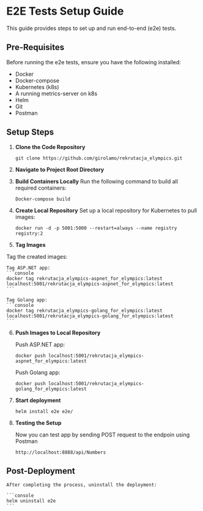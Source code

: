# E2E Tests Setup Guide

This guide provides steps to set up and run end-to-end (e2e) tests. 

## Pre-Requisites

Before running the e2e tests, ensure you have the following installed:

- Docker
- Docker-compose
- Kubernetes (k8s)
- A running metrics-server on k8s
- Helm
- Git
- Postman

## Setup Steps

1. **Clone the Code Repository**
   
   ```console
   git clone https://github.com/girolamo/rekrutacja_elympics.git
   ```

2. **Navigate to Project Root Directory**
3. **Build Containers Locally**
Run the following command to build all required containers:
    
    ```console
    Docker-compose build
    ```

4. **Create Local Repository**
Set up a local repository for Kubernetes to pull images:

    ```console
    docker run -d -p 5001:5000 --restart=always --name registry registry:2
    ```

5. **Tag Images**

Tag the created images:

    Tag ASP.NET app:
    ```console
    docker tag rekrutacja_elympics-aspnet_for_elympics:latest localhost:5001/rekrutacja_elympics-aspnet_for_elympics:latest
    ```

    Tag Golang app:
    ```console
    docker tag rekrutacja_elympics-golang_for_elympics:latest localhost:5001/rekrutacja_elympics-golang_for_elympics:latest
    ```

6. **Push Images to Local Repository**

    Push ASP.NET app:
    ```console
    docker push localhost:5001/rekrutacja_elympics-aspnet_for_elympics:latest
    ```

    Push Golang app:
    ```console
    docker push localhost:5001/rekrutacja_elympics-golang_for_elympics:latest
    ```
7. **Start deployment**

    ```console
    helm install e2e e2e/
    ```

8. **Testing the Setup**

    Now you can test app by sending POST request to the endpoin using Postman
    ```console
    http://localhost:8888/api/Numbers
    ```

## Post-Deployment

    After completing the process, uninstall the deployment:

    ```console
    helm uninstall e2e
    ```
